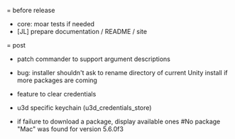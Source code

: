 = before release
* core: moar tests if needed
* [JL] prepare documentation / README / site

= post
* patch commander to support argument descriptions

* bug: installer shouldn't ask to rename directory of current Unity install if more packages are coming

* feature to clear credentials

* u3d specific keychain (u3d_credentials_store)

* if failure to download a package, display available ones
  #No package "Mac" was found for version 5.6.0f3
